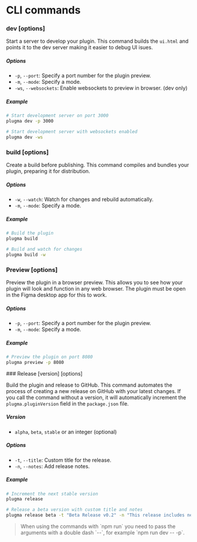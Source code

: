 # CLI commands

### dev [options]

Start a server to develop your plugin. This command builds the `ui.html` and points it to the dev server making it easier to debug UI isues.

##### Options

-   `-p`, `--port`: Specify a port number for the plugin preview.
-   `-m`, `--mode`: Specify a mode.
-   `-ws`, `--websockets`: Enable websockets to preview in browser. (dev only)

##### Example

```bash
# Start development server on port 3000
plugma dev -p 3000

# Start development server with websockets enabled
plugma dev -ws
```

### build [options]

Create a build before publishing. This command compiles and bundles your plugin, preparing it for distribution.

##### Options

-   `-w`, `--watch`: Watch for changes and rebuild automatically.
-   `-m`, `--mode`: Specify a mode.

##### Example

```bash
# Build the plugin
plugma build

# Build and watch for changes
plugma build -w
```

### Preview [options]

Preview the plugin in a browser preview. This allows you to see how your plugin will look and function in any web browser. The plugin must be open in the Figma desktop app for this to work.

##### Options

-   `-p`, `--port`: Specify a port number for the plugin preview.
-   `-m`, `--mode`: Specify a mode.

##### Example

```bash
# Preview the plugin on port 8080
plugma preview -p 8080
```

### Release [version] [options]

Build the plugin and release to GitHub. This command automates the process of creating a new release on GitHub with your latest changes. If you call the command without a version, it will automatically increment the `plugma.pluginVersion` field in the `package.json` file.

##### Version

-   `alpha`, `beta`, `stable` or an integer (optional)

##### Options

-   `-t`, `--title`: Custom title for the release.
-   `-n`, `--notes`: Add release notes.

##### Example

```bash
# Increment the next stable version
plugma release

# Release a beta version with custom title and notes
plugma release beta -t "Beta Release v0.2" -n "This release includes new features X and Y"
```

<blockquote class="info">
When using the commands with `npm run` you need to pass the arguments with a double dash `--`, for example `npm run dev -- -p`.
</blockquote>
